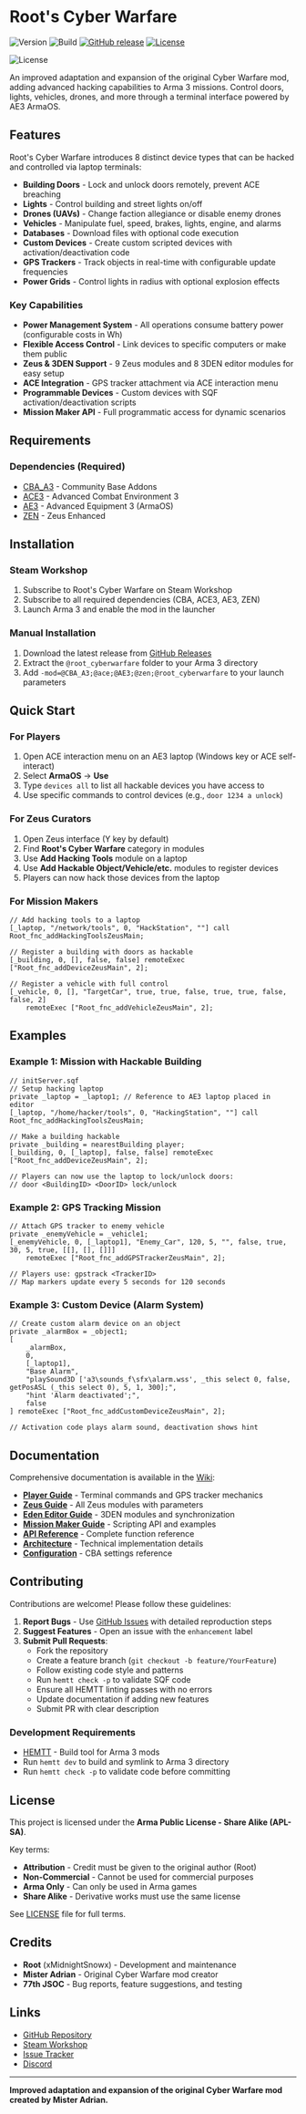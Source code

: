 # Root's Cyber Warfare

![Version](https://img.shields.io/badge/version-1.0.0-blue)
![Build](https://img.shields.io/badge/Build-Passing-green)
[![GitHub release](https://img.shields.io/github/release/A3-Root/Root_Cyberwarfare.svg)](https://github.com/A3-Root/Root_Cyberwarfare/releases)
[![License](https://img.shields.io/badge/License-APL--SA-blue.svg)](https://github.com/A3-Root/Root_Cyberwarfare/blob/master/LICENSE)

![License](https://data.bistudio.com/images/license/APL-SA.png)

An improved adaptation and expansion of the original Cyber Warfare mod, adding advanced hacking capabilities to Arma 3 missions. Control doors, lights, vehicles, drones, and more through a terminal interface powered by AE3 ArmaOS.

## Features

Root's Cyber Warfare introduces 8 distinct device types that can be hacked and controlled via laptop terminals:

- **Building Doors** - Lock and unlock doors remotely, prevent ACE breaching
- **Lights** - Control building and street lights on/off
- **Drones (UAVs)** - Change faction allegiance or disable enemy drones
- **Vehicles** - Manipulate fuel, speed, brakes, lights, engine, and alarms
- **Databases** - Download files with optional code execution
- **Custom Devices** - Create custom scripted devices with activation/deactivation code
- **GPS Trackers** - Track objects in real-time with configurable update frequencies
- **Power Grids** - Control lights in radius with optional explosion effects

### Key Capabilities

- **Power Management System** - All operations consume battery power (configurable costs in Wh)
- **Flexible Access Control** - Link devices to specific computers or make them public
- **Zeus & 3DEN Support** - 9 Zeus modules and 8 3DEN editor modules for easy setup
- **ACE Integration** - GPS tracker attachment via ACE interaction menu
- **Programmable Devices** - Custom devices with SQF activation/deactivation scripts
- **Mission Maker API** - Full programmatic access for dynamic scenarios

## Requirements

### Dependencies (Required)

- [CBA_A3](https://github.com/CBATeam/CBA_A3) - Community Base Addons
- [ACE3](https://github.com/acemod/ACE3) - Advanced Combat Environment 3
- [AE3](https://github.com/y0014984/Advanced-Equipment) - Advanced Equipment 3 (ArmaOS)
- [ZEN](https://github.com/zen-mod/ZEN) - Zeus Enhanced

## Installation

### Steam Workshop

1. Subscribe to Root's Cyber Warfare on Steam Workshop
2. Subscribe to all required dependencies (CBA, ACE3, AE3, ZEN)
3. Launch Arma 3 and enable the mod in the launcher

### Manual Installation

1. Download the latest release from [GitHub Releases](https://github.com/A3-Root/Root_Cyberwarfare/releases)
2. Extract the `@root_cyberwarfare` folder to your Arma 3 directory
3. Add `-mod=@CBA_A3;@ace;@AE3;@zen;@root_cyberwarfare` to your launch parameters

## Quick Start

### For Players

1. Open ACE interaction menu on an AE3 laptop (Windows key or ACE self-interact)
2. Select **ArmaOS** -> **Use**
3. Type `devices all` to list all hackable devices you have access to
4. Use specific commands to control devices (e.g., `door 1234 a unlock`)

### For Zeus Curators

1. Open Zeus interface (Y key by default)
2. Find **Root's Cyber Warfare** category in modules
3. Use **Add Hacking Tools** module on a laptop
4. Use **Add Hackable Object/Vehicle/etc.** modules to register devices
5. Players can now hack those devices from the laptop

### For Mission Makers

```sqf
// Add hacking tools to a laptop
[_laptop, "/network/tools", 0, "HackStation", ""] call Root_fnc_addHackingToolsZeusMain;

// Register a building with doors as hackable
[_building, 0, [], false, false] remoteExec ["Root_fnc_addDeviceZeusMain", 2];

// Register a vehicle with full control
[_vehicle, 0, [], "TargetCar", true, true, false, true, true, false, false, 2]
    remoteExec ["Root_fnc_addVehicleZeusMain", 2];
```

## Examples

### Example 1: Mission with Hackable Building

```sqf
// initServer.sqf
// Setup hacking laptop
private _laptop = _laptop1; // Reference to AE3 laptop placed in editor
[_laptop, "/home/hacker/tools", 0, "HackingStation", ""] call Root_fnc_addHackingToolsZeusMain;

// Make a building hackable
private _building = nearestBuilding player;
[_building, 0, [_laptop], false, false] remoteExec ["Root_fnc_addDeviceZeusMain", 2];

// Players can now use the laptop to lock/unlock doors:
// door <BuildingID> <DoorID> lock/unlock
```

### Example 2: GPS Tracking Mission

```sqf
// Attach GPS tracker to enemy vehicle
private _enemyVehicle = _vehicle1;
[_enemyVehicle, 0, [_laptop1], "Enemy_Car", 120, 5, "", false, true, 30, 5, true, [[], [], []]]
    remoteExec ["Root_fnc_addGPSTrackerZeusMain", 2];

// Players use: gpstrack <TrackerID>
// Map markers update every 5 seconds for 120 seconds
```

### Example 3: Custom Device (Alarm System)

```sqf
// Create custom alarm device on an object
private _alarmBox = _object1;
[
    _alarmBox,
    0,
    [_laptop1],
    "Base Alarm",
    "playSound3D ['a3\sounds_f\sfx\alarm.wss', _this select 0, false, getPosASL (_this select 0), 5, 1, 300];",
    "hint 'Alarm deactivated';",
    false
] remoteExec ["Root_fnc_addCustomDeviceZeusMain", 2];

// Activation code plays alarm sound, deactivation shows hint
```

## Documentation

Comprehensive documentation is available in the [Wiki](https://github.com/A3-Root/Root_Cyberwarfare/wiki):

- **[Player Guide](wiki/Player-Guide.md)** - Terminal commands and GPS tracker mechanics
- **[Zeus Guide](wiki/Zeus-Guide.md)** - All Zeus modules with parameters
- **[Eden Editor Guide](wiki/Eden-Editor-Guide.md)** - 3DEN modules and synchronization
- **[Mission Maker Guide](wiki/Mission-Maker-Guide.md)** - Scripting API and examples
- **[API Reference](wiki/API-Reference.md)** - Complete function reference
- **[Architecture](wiki/Architecture.md)** - Technical implementation details
- **[Configuration](wiki/Configuration.md)** - CBA settings reference

## Contributing

Contributions are welcome! Please follow these guidelines:

1. **Report Bugs** - Use [GitHub Issues](https://github.com/A3-Root/Root_Cyberwarfare/issues) with detailed reproduction steps
2. **Suggest Features** - Open an issue with the `enhancement` label
3. **Submit Pull Requests**:
   - Fork the repository
   - Create a feature branch (`git checkout -b feature/YourFeature`)
   - Follow existing code style and patterns
   - Run `hemtt check -p` to validate SQF code
   - Ensure all HEMTT linting passes with no errors
   - Update documentation if adding new features
   - Submit PR with clear description

### Development Requirements

- [HEMTT](https://github.com/BrettMayson/HEMTT) - Build tool for Arma 3 mods
- Run `hemtt dev` to build and symlink to Arma 3 directory
- Run `hemtt check -p` to validate code before committing

## License

This project is licensed under the **Arma Public License - Share Alike (APL-SA)**.

Key terms:
- **Attribution** - Credit must be given to the original author (Root)
- **Non-Commercial** - Cannot be used for commercial purposes
- **Arma Only** - Can only be used in Arma games
- **Share Alike** - Derivative works must use the same license

See [LICENSE](LICENSE) file for full terms.

## Credits

- **Root** (xMidnightSnowx) - Development and maintenance
- **Mister Adrian** - Original Cyber Warfare mod creator
- **77th JSOC** - Bug reports, feature suggestions, and testing

## Links

- [GitHub Repository](https://github.com/A3-Root/Root_Cyberwarfare)
- [Steam Workshop](https://steamcommunity.com/sharedfiles/filedetails/?id=XXXXXX)
- [Issue Tracker](https://github.com/A3-Root/Root_Cyberwarfare/issues)
- [Discord](https://discord.gg/77th-jsoc-official)

---

**Improved adaptation and expansion of the original Cyber Warfare mod created by Mister Adrian.**

